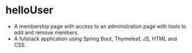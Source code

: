 # helloUser
- A membership page with access to an administration page with tools to add and remove members.
- A fullstack application using Spring Boot, Thymeleaf, JS, HTML and CSS.
